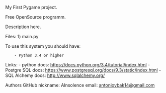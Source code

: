 My First Pygame project.

Free OpenSource programm.

Description here. 


Files:
		1) main.py

To use this system you should have:

		- Python 3.4 or higher

Links:
		- python docs: https://docs.python.org/3.4/tutorial/index.html
		- Postgre SQL docs: https://www.postgresql.org/docs/9.3/static/index.html
		- SQL Alchemy docs: http://www.sqlalchemy.org/

Authors GitHub nickname: AInsolence
email: antoniovbak14@gmail.com